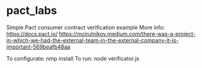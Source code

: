 # pact_labs
Simple Pact consumer contract verification example
More info: https://docs.pact.io/
https://mcirulnikov.medium.com/there-was-a-project-in-which-we-had-the-external-team-in-the-external-company-it-is-important-569beafb48aa

To configurate: nmp install
To run: node verificator.js
